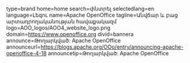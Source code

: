 type=brand
home=home
search=փնտրել
selectedlang=en
language=Լեզու
name=Apache OpenOffice
tagline=Անվճար և բաց արտադրողականության հավաքակազմ
logo=AOO_logos/AOO4_website_logo.png
domain=https://www.openoffice.org
divid=bannera
announce=Թողարկված: Apache OpenOffice
announceurl=https://blogs.apache.org/OOo/entry/announcing-apache-openoffice-4-18
announcetip=Թողարկված: Apache OpenOffice
~~~~~~
